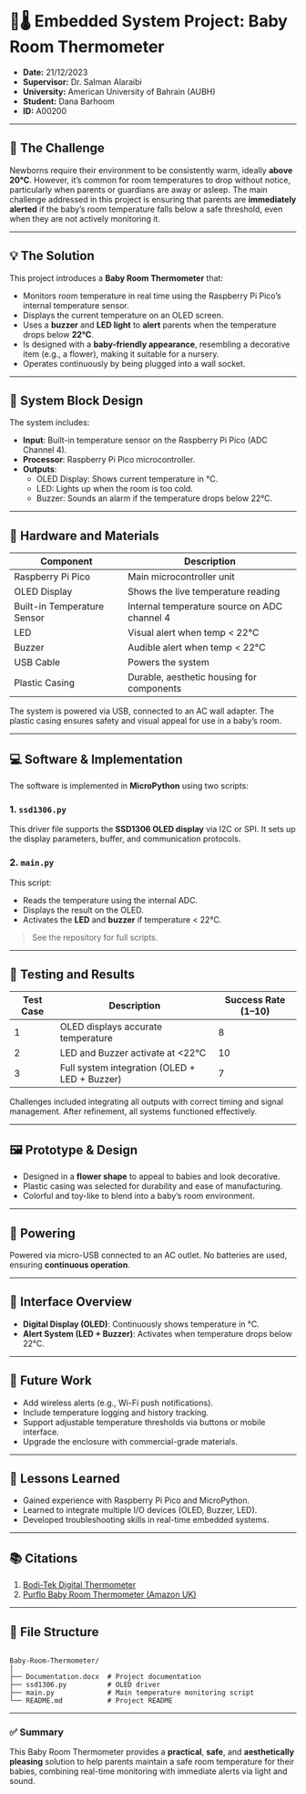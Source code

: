 # 👶🌡️ Embedded System Project: Baby Room Thermometer

- **Date:** 21/12/2023  
- **Supervisor:** Dr. Salman Alaraibi  
- **University:** American University of Bahrain (AUBH) 
- **Student:** Dana Barhoom  
- **ID:** A00200  

---

## 🧠 The Challenge

Newborns require their environment to be consistently warm, ideally **above 20°C**. However, it’s common for room temperatures to drop without notice, particularly when parents or guardians are away or asleep. The main challenge addressed in this project is ensuring that parents are **immediately alerted** if the baby’s room temperature falls below a safe threshold, even when they are not actively monitoring it.

---

## 💡 The Solution

This project introduces a **Baby Room Thermometer** that:

- Monitors room temperature in real time using the Raspberry Pi Pico’s internal temperature sensor.
- Displays the current temperature on an OLED screen.
- Uses a **buzzer** and **LED light** to **alert** parents when the temperature drops below **22°C**.
- Is designed with a **baby-friendly appearance**, resembling a decorative item (e.g., a flower), making it suitable for a nursery.
- Operates continuously by being plugged into a wall socket.

---

## 🔧 System Block Design

The system includes:

- **Input**: Built-in temperature sensor on the Raspberry Pi Pico (ADC Channel 4).
- **Processor**: Raspberry Pi Pico microcontroller.
- **Outputs**:
  - OLED Display: Shows current temperature in °C.
  - LED: Lights up when the room is too cold.
  - Buzzer: Sounds an alarm if the temperature drops below 22°C.

---

## 🧱 Hardware and Materials

| Component                  | Description                                           |
|---------------------------|-------------------------------------------------------|
| Raspberry Pi Pico         | Main microcontroller unit                            |
| OLED Display              | Shows the live temperature reading                   |
| Built-in Temperature Sensor | Internal temperature source on ADC channel 4      |
| LED                       | Visual alert when temp < 22°C                         |
| Buzzer                    | Audible alert when temp < 22°C                        |
| USB Cable                 | Powers the system                                     |
| Plastic Casing            | Durable, aesthetic housing for components             |

The system is powered via USB, connected to an AC wall adapter. The plastic casing ensures safety and visual appeal for use in a baby’s room.

---

## 💻 Software & Implementation

The software is implemented in **MicroPython** using two scripts:

### 1. `ssd1306.py`
This driver file supports the **SSD1306 OLED display** via I2C or SPI. It sets up the display parameters, buffer, and communication protocols.

### 2. `main.py`
This script:
- Reads the temperature using the internal ADC.
- Displays the result on the OLED.
- Activates the **LED** and **buzzer** if temperature < 22°C.

> See the repository for full scripts.

---

## 🧪 Testing and Results

| Test Case | Description | Success Rate (1–10) |
|-----------|-------------|---------------------|
| 1         | OLED displays accurate temperature | 8 |
| 2         | LED and Buzzer activate at <22°C   | 10 |
| 3         | Full system integration (OLED + LED + Buzzer) | 7 |

Challenges included integrating all outputs with correct timing and signal management. After refinement, all systems functioned effectively.

---

## 🖼️ Prototype & Design

- Designed in a **flower shape** to appeal to babies and look decorative.
- Plastic casing was selected for durability and ease of manufacturing.
- Colorful and toy-like to blend into a baby’s room environment.

---

## 🔌 Powering

Powered via micro-USB connected to an AC outlet. No batteries are used, ensuring **continuous operation**.

---

## 🧩 Interface Overview

- **Digital Display (OLED)**: Continuously shows temperature in °C.
- **Alert System (LED + Buzzer)**: Activates when temperature drops below 22°C.

---

## 🚀 Future Work

- Add wireless alerts (e.g., Wi-Fi push notifications).
- Include temperature logging and history tracking.
- Support adjustable temperature thresholds via buttons or mobile interface.
- Upgrade the enclosure with commercial-grade materials.

---

## 🧠 Lessons Learned

- Gained experience with Raspberry Pi Pico and MicroPython.
- Learned to integrate multiple I/O devices (OLED, Buzzer, LED).
- Developed troubleshooting skills in real-time embedded systems.

---

## 📚 Citations

1. [Bodi-Tek Digital Thermometer](https://www.bodi-tek.com/products/room-thermometer-and-hygrometer)
2. [Purflo Baby Room Thermometer (Amazon UK)](https://www.amazon.co.uk/Purflo-Starlight-Changing-Temperature-Monitor/dp/B0763RQBX9)

---

## 📂 File Structure

```

Baby-Room-Thermometer/
│
├── Documentation.docx  # Project documentation
├── ssd1306.py          # OLED driver
├── main.py             # Main temperature monitoring script
└── README.md           # Project README

```

---

### ✅ Summary

This Baby Room Thermometer provides a **practical**, **safe**, and **aesthetically pleasing** solution to help parents maintain a safe room temperature for their babies, combining real-time monitoring with immediate alerts via light and sound.

